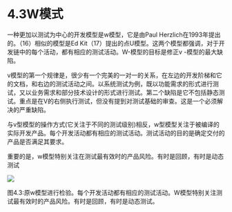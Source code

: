 # 4.3W模式

一种更加以测试为中心的开发模型是w模型，它是由Paul Herzlich在1993年提出的。（16）相似的模型是Ed Kit（17）提出的点U模型。这两个模型都强调，对于开发链中的每个活动，都有相应的测试活动。W-模型的目标是修正v -模型的最大缺陷。

v模型的第一个规律是，很少有一个完美的一对一的关系，在左边的开发阶梯和它的文档，和右边的测试活动之间。以系统测试为例，既以功能需求的形式进行测试，又以业务需求和部分技术设计的形式进行测试。第二个缺陷是它不包括静态测试。重点是在V的右侧执行测试，但没有提到对测试基础的审查。这是一个必须解决的严重缺陷。

与v型模型的操作方式(它关注于不同的测试级别)相反，w型模型关注于被编译的实际开发产品。每个开发活动都有相应的测试活动。测试活动的目的是确定交付的产品是否满足其要求。

重要的是，w模型特别关注在测试最有效时的产品风险。有时是回顾，有时是动态测试

![](https://tva1.sinaimg.cn/large/008i3skNgy1gyep133qkuj30xa0lqtb9.jpg)

图4.3:原w模型进行检验。每个开发活动都有相应的测试活动。W模型特别关注测试最有效时的产品风险。有时是回顾，有时是动态测试。